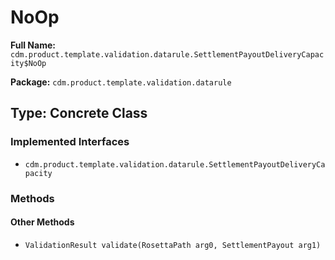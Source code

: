 # NoOp

**Full Name:** `cdm.product.template.validation.datarule.SettlementPayoutDeliveryCapacity$NoOp`

**Package:** `cdm.product.template.validation.datarule`

## Type: Concrete Class

### Implemented Interfaces

- `cdm.product.template.validation.datarule.SettlementPayoutDeliveryCapacity`

### Methods

#### Other Methods

- `ValidationResult validate(RosettaPath arg0, SettlementPayout arg1)`

